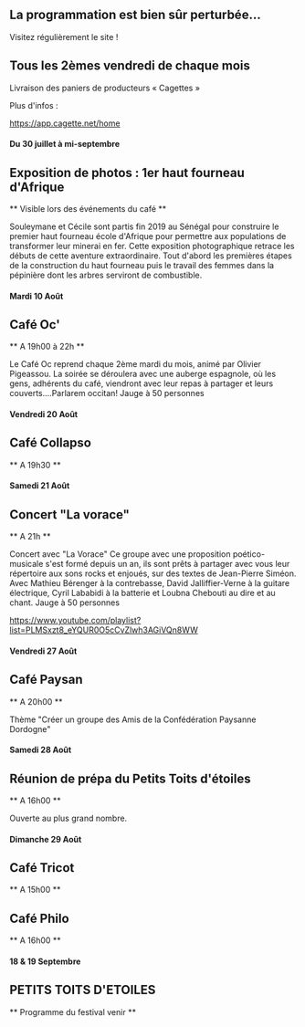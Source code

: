 

<!-- Exemple:

#### mardi 10 mars
## Café Oc.
** A partir de 18h30 **  
Où l'on partage <del>un bon repas à 8 €</del> tout en bavardant en occitan...   
__En auberge espagnole ! ! !__  
Chasdun pòrta son minjat e n'um boira tot aquò. Chacun apporte son repas et on mélange le tout. 
 [>>>> SOYEZ BENEVOLE,CLIQUEZ ICI<<<](http://www.date.marsnet.org/zqqlm9esy2sd2tfo)

fin exemple -->


## La programmation est bien sûr perturbée...
Visitez régulièrement le site !


## Tous les 2èmes vendredi de chaque mois
Livraison des paniers de producteurs « Cagettes »

Plus d'infos :

https://app.cagette.net/home

#### Du 30 juillet à mi-septembre

## Exposition de photos : 1er haut fourneau d'Afrique
** Visible lors des événements du café **

Souleymane et Cécile sont partis fin 2019 au Sénégal pour construire le premier haut fourneau école d'Afrique pour permettre aux populations de transformer leur minerai en fer. Cette exposition photographique retrace les débuts de cette aventure extraordinaire. Tout d'abord les premières étapes de la construction du haut fourneau puis le travail des femmes dans la pépinière dont les arbres serviront de combustible. 


#### Mardi 10 Août

## Café Oc'
** A 19h00 à 22h **

Le Café Oc reprend chaque 2ème mardi du mois,
animé par Olivier Pigeassou. La soirée se déroulera avec une auberge espagnole, où les gens, adhérents du café, viendront avec leur repas à partager et leurs couverts....Parlarem occitan!
Jauge à 50 personnes

#### Vendredi 20 Août

## Café Collapso
** A 19h30 **

#### Samedi 21 Août

## Concert "La vorace"
** A 21h **

Concert avec "La Vorace"
Ce groupe avec une proposition poético-musicale s'est formé depuis un an, ils sont prêts à partager avec vous leur répertoire aux sons rocks et enjoués, sur des textes de Jean-Pierre Siméon. 
Avec Mathieu Bérenger à la contrebasse,
David Jalliffier-Verne à la guitare électrique,
Cyril Lababidi à la batterie
et Loubna Chebouti au dire et au chant.
Jauge à 50 personnes

  https://www.youtube.com/playlist?list=PLMSxzt8_eYQUR0O5cCvZlwh3AGiVQn8WW
  
#### Vendredi 27 Août  
## Café Paysan
** A 20h00 **
  
Thème "Créer un groupe des Amis de la Confédération Paysanne Dordogne"   


#### Samedi 28 Août

## Réunion de prépa du Petits Toits d'étoiles
** A 16h00 **
  
Ouverte au plus grand nombre.

#### Dimanche 29 Août

## Café Tricot
** A 15h00 **

## Café Philo
** A 16h00 **
  

#### 18 & 19 Septembre

## PETITS TOITS D'ETOILES
** Programme du festival venir **





